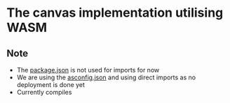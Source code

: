 # The canvas implementation utilising WASM


## Note

- The [package.json](./package.json) is not used for imports for now
- We are using the [asconfig.json](./asconfig.json) and using direct imports as no deployment is done yet
- Currently compiles